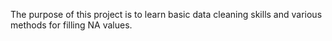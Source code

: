 The purpose of this project is to learn basic data cleaning skills and various methods for filling NA values.
